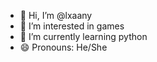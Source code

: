 - 👋 Hi, I’m @lxaany
- 👀 I’m interested in games
- 🌱 I’m currently learning python
- 😄 Pronouns: He/She
